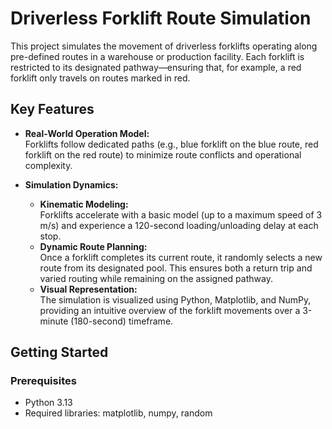# Driverless Forklift Route Simulation

This project simulates the movement of driverless forklifts operating along pre-defined routes in a warehouse or production facility. Each forklift is restricted to its designated pathway—ensuring that, for example, a red forklift only travels on routes marked in red. 

## Key Features

- **Real-World Operation Model:**  
  Forklifts follow dedicated paths (e.g., blue forklift on the blue route, red forklift on the red route) to minimize route conflicts and operational complexity.

- **Simulation Dynamics:**  
  - **Kinematic Modeling:**  
    Forklifts accelerate with a basic model (up to a maximum speed of 3 m/s) and experience a 120-second loading/unloading delay at each stop.
  - **Dynamic Route Planning:**  
    Once a forklift completes its current route, it randomly selects a new route from its designated pool. This ensures both a return trip and varied routing while remaining on the assigned pathway.
  - **Visual Representation:**  
    The simulation is visualized using Python, Matplotlib, and NumPy, providing an intuitive overview of the forklift movements over a 3-minute (180-second) timeframe.

## Getting Started
### Prerequisites

- Python 3.13
- Required libraries: matplotlib, numpy, random
